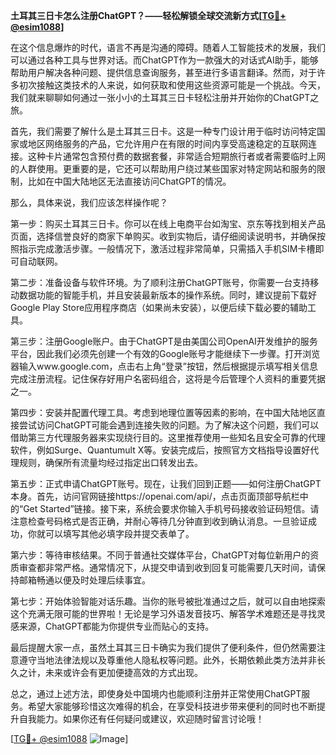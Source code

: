 **土耳其三日卡怎么注册ChatGPT？——轻松解锁全球交流新方式[[TG💪+ @esim1088](https://t.me/s/esim1088)]**

在这个信息爆炸的时代，语言不再是沟通的障碍。随着人工智能技术的发展，我们可以通过各种工具与世界对话。而ChatGPT作为一款强大的对话式AI助手，能够帮助用户解决各种问题、提供信息查询服务，甚至进行多语言翻译。然而，对于许多初次接触这类技术的人来说，如何获取和使用这些资源可能是一个挑战。今天，我们就来聊聊如何通过一张小小的土耳其三日卡轻松注册并开始你的ChatGPT之旅。

首先，我们需要了解什么是土耳其三日卡。这是一种专门设计用于临时访问特定国家或地区网络服务的产品，它允许用户在有限的时间内享受高速稳定的互联网连接。这种卡片通常包含预付费的数据套餐，非常适合短期旅行者或者需要临时上网的人群使用。更重要的是，它还可以帮助用户绕过某些国家对特定网站和服务的限制，比如在中国大陆地区无法直接访问ChatGPT的情况。

那么，具体来说，我们应该怎样操作呢？

第一步：购买土耳其三日卡。你可以在线上电商平台如淘宝、京东等找到相关产品页面，选择信誉良好的商家下单购买。收到实物后，请仔细阅读说明书，并确保按照指示完成激活步骤。一般情况下，激活过程非常简单，只需插入手机SIM卡槽即可自动联网。

第二步：准备设备与软件环境。为了顺利注册ChatGPT账号，你需要一台支持移动数据功能的智能手机，并且安装最新版本的操作系统。同时，建议提前下载好Google Play Store应用程序商店（如果尚未安装），以便后续下载必要的辅助工具。

第三步：注册Google账户。由于ChatGPT是由美国公司OpenAI开发维护的服务平台，因此我们必须先创建一个有效的Google账号才能继续下一步骤。打开浏览器输入www.google.com，点击右上角“登录”按钮，然后根据提示填写相关信息完成注册流程。记住保存好用户名密码组合，这将是今后管理个人资料的重要凭据之一。

第四步：安装并配置代理工具。考虑到地理位置等因素的影响，在中国大陆地区直接尝试访问ChatGPT可能会遇到连接失败的问题。为了解决这个问题，我们可以借助第三方代理服务器来实现绕行目的。这里推荐使用一些知名且安全可靠的代理软件，例如Surge、Quantumult X等。安装完成后，按照官方文档指导设置好代理规则，确保所有流量均经过指定出口转发出去。

第五步：正式申请ChatGPT账号。现在，让我们回到正题——如何注册ChatGPT本身。首先，访问官网链接https://openai.com/api/，点击页面顶部导航栏中的“Get Started”链接。接下来，系统会要求你输入手机号码接收验证码短信。请注意检查号码格式是否正确，并耐心等待几分钟直到收到确认消息。一旦验证成功，你就可以填写其他必填字段并提交表单了。

第六步：等待审核结果。不同于普通社交媒体平台，ChatGPT对每位新用户的资质审查都非常严格。通常情况下，从提交申请到收到回复可能需要几天时间，请保持邮箱畅通以便及时处理后续事宜。

第七步：开始体验智能对话乐趣。当你的账号被批准通过之后，就可以自由地探索这个充满无限可能的世界啦！无论是学习外语发音技巧、解答学术难题还是寻找灵感来源，ChatGPT都能为你提供专业而贴心的支持。

最后提醒大家一点，虽然土耳其三日卡确实为我们提供了便利条件，但仍然需要注意遵守当地法律法规以及尊重他人隐私权等问题。此外，长期依赖此类方法并非长久之计，未来或许会有更加便捷高效的方式出现。

总之，通过上述方法，即使身处中国境内也能顺利注册并正常使用ChatGPT服务。希望大家能够珍惜这次难得的机会，在享受科技进步带来便利的同时也不断提升自我能力。如果你还有任何疑问或建议，欢迎随时留言讨论哦！

[[TG💪+ @esim1088](https://t.me/s/esim1088) ![Image](https://i.postimg.cc/4NQfJmqS/Snipaste-2025-05-13-00-14-12.png)]